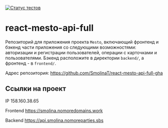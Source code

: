 [![Статус тестов](../../actions/workflows/tests.yml/badge.svg)](../../actions/workflows/tests.yml)

# react-mesto-api-full
Репозиторий для приложения проекта `Mesto`, включающий фронтенд и бэкенд части приложения со следующими возможностями: авторизации и регистрации пользователей, операции с карточками и пользователями. Бэкенд расположите в директории `backend/`, а фронтенд - в `frontend/`. 

Адрес репозитория: https://github.com/SmolinaT/react-mesto-api-full-gha

## Ссылки на проект

IP 158.160.38.65

Frontend https://smolina.nomoredomains.work

Backend https://api.smolina.nomoreparties.sbs

